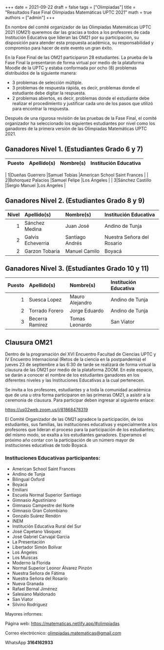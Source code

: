 +++
date      = 2021-09-22
draft     = false
tags      = ["Olimpiadas"]
title     = "Resultados Fase Final Olimpiadas Matemáticas UPTC 2021"
math      = true
authors   = ["admin"]
+++

En nombre del comité organizador de las Olimpiadas Matemáticas UPTC 2021 (OM21) queremos dar las gracias a todos a los profesores de cada Institución Educativa que lideran las OM21 por su participación, su disposición para atender esta propuesta académica, su responsabilidad y compromiso para hacer de este evento un gran éxito.

En la Fase Final de las OM21 participaron 28 estudiantes. La prueba de la Fase Final la presentaron de forma virtual por medio de la plataforma Moodle de la UPTC y estaba conformada por ocho (8) problemas distribuidos de la siguiente manera:

* 3 problemas de selección múltiple.
* 3 problemas de respuesta rápida, es decir, problemas donde el estudiante debe digitar la respuesta.
* 2 problemas abiertos, es decir, problemas donde el estudiante debe realizar el procedimiento y justificar cada uno de los pasos que utilizó para encontrar la respuesta.

Después de una rigurosa revisión de las pruebas de la Fase Final, el comité organizador ha seleccionado los siguientes estudiantes por nivel como los ganadores de la primera versión de las Olimpiadas Matemáticas UPTC 2021.

## Ganadores Nivel 1. (Estudiantes Grado 6 y 7)


| Puesto|Apellido(s)           |Nombre(s)              |Institución Educativa            |
|-----:|:---------------------|:----------------------|:--------------------------------|

|     1|Dueñas Guerrero       |Samuel Tobias          |American School Saint Frances    |
|     2|Bohorquez Palacios    |Samuel Felipe          |Los Ángeles                      |
|     3|Sánchez Castillo      |Sergio Manuel          |Los Ángeles                      |


## Ganadores Nivel 2. (Estudiantes Grado 8 y 9)

| Nivel|Apellido(s)           |Nombre(s)              |Institución Educativa            |
|-----:|:---------------------|:----------------------|:--------------------------------|
|     1|Sánchez Medina        |Juan José              |Andino de Tunja                  |
|     2|Galvis Echeverria     |Santiago Andrés        |Nuestra Señora del Rosario       |
|     2|Garzon Tobaria        |Manuel Camilo          |Boyacá                           |



## Ganadores Nivel 3. (Estudiantes Grado 10 y 11)

| Puesto|Apellido(s)           |Nombre(s)              |Institución Educativa            |
|-----:|:---------------------|:----------------------|:--------------------------------|
|     1|Suesca Lopez          |Mauro Alejandro        |Andino de Tunja                  |
|     2|Torrado Forero        |Jorge Eduardo          |Andino de Tunja                  |
|     3|Becerra Ramirez       |Tomas Leonardo         |San Viator                       |


## Clausura OM21

Dentro de la programación del XVI Encuentro Facultad de Ciencias UPTC y IV Encuentro Internacional (Retos de la ciencia en la postpandemia) el jueves 23 de septiembre a las 6:30 de tarde se realizará de forma virtual la clausura de las OM21 por medio de la plataforma ZOOM. En este
espacio, se darán a conocer el nombre de los estudiantes ganadores en los diferentes niveles y las Instituciones Educativas a la cual pertenecen.

Se invita a los profesores, estudiantes y a toda la comunidad académica que de una u otra forma participaron en las primeras OM21, a asistir a la ceremonia de clausura. Para participar deben ingresar al siguiente enlace:

https://us02web.zoom.us/j/81868478319


El Comité Organizador de las OM21 agradece la participación, de los estudiantes, sus familias, las instituciones educativas y especialmente a los profesores que lideran el proceso para la participación de los estudiantes; del mismo modo, se exalta a los estudiantes ganadores. Esperamos el próximo año contar con la participación de un número mayor de instituciones educativas de todo Boyacá.


### Instituciones Educativas participantes:

* American School Saint Frances
* Andino de Tunja
* Bilingual Oxford
* Boyacá
* Emiliani
* Escuela Normal Superior Santiago
* Gimnasio Agustiniano
* Gimnasio Campestre del Norte
* Gimnasio Gran Colombiano
* Gonzalo Suárez Rendón
* INEM
* Institución Educativa Rural del Sur
* José Cayetano Vásquez
* José Gabriel Carvajal García
* La Presentación
* Libertador Simón Bolívar
* Los Ángeles
* Los Muiscas
* Moderno la Florida
* Normal Superior Leonor Álvarez Pinzón
* Nuestra Señora de Fátima
* Nuestra Señora del Rosario
* Nueva Granada
* Rafael Bernal Jiménez
* Salesiano Maldonado
* San Viator
* Silvino Rodríguez

     
Mayores informes:

Página web: https://matematicas.netlify.app/#olimpiadas

Correo electrócnico: [olimpiadas.matematicas@gmail.com](mailto:olimpiadas.matematicas@gmail.com)

WhatsApp **3164162933**
